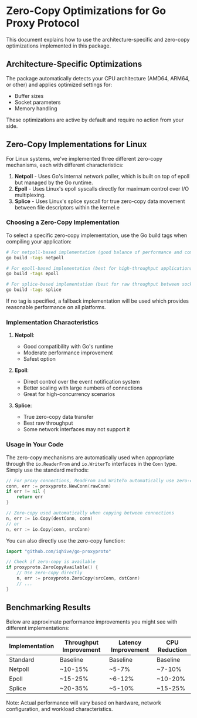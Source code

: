 # Zero-Copy Optimizations for Go Proxy Protocol

This document explains how to use the architecture-specific and zero-copy optimizations implemented in this package.

## Architecture-Specific Optimizations

The package automatically detects your CPU architecture (AMD64, ARM64, or other) and applies optimized settings for:
- Buffer sizes
- Socket parameters
- Memory handling

These optimizations are active by default and require no action from your side.

## Zero-Copy Implementations for Linux

For Linux systems, we've implemented three different zero-copy mechanisms, each with different characteristics:

1. **Netpoll** - Uses Go's internal network poller, which is built on top of epoll but managed by the Go runtime.
2. **Epoll** - Uses Linux's epoll syscalls directly for maximum control over I/O multiplexing.
3. **Splice** - Uses Linux's splice syscall for true zero-copy data movement between file descriptors within the kernel.e

### Choosing a Zero-Copy Implementation

To select a specific zero-copy implementation, use the Go build tags when compiling your application:

```bash
# For netpoll-based implementation (good balance of performance and compatibility)
go build -tags netpoll

# For epoll-based implementation (best for high-throughput applications)
go build -tags epoll

# For splice-based implementation (best for raw throughput between sockets)
go build -tags splice
```

If no tag is specified, a fallback implementation will be used which provides reasonable performance on all platforms.

### Implementation Characteristics

1. **Netpoll**:
   - Good compatibility with Go's runtime
   - Moderate performance improvement
   - Safest option

2. **Epoll**:
   - Direct control over the event notification system
   - Better scaling with large numbers of connections
   - Great for high-concurrency scenarios

3. **Splice**:
   - True zero-copy data transfer
   - Best raw throughput
   - Some network interfaces may not support it

### Usage in Your Code

The zero-copy mechanisms are automatically used when appropriate through the `io.ReaderFrom` and `io.WriterTo` interfaces in the `Conn` type. Simply use the standard methods:

```go
// For proxy connections, ReadFrom and WriteTo automatically use zero-copy when possible
conn, err := proxyproto.NewConn(rawConn)
if err != nil {
    return err
}

// Zero-copy used automatically when copying between connections
n, err := io.Copy(destConn, conn)
// or
n, err := io.Copy(conn, srcConn)
```

You can also directly use the zero-copy function:

```go
import "github.com/iqhive/go-proxyproto"

// Check if zero-copy is available
if proxyproto.ZeroCopyAvailable() {
    // Use zero-copy directly
    n, err := proxyproto.ZeroCopy(srcConn, dstConn)
    // ...
}
```

## Benchmarking Results

Below are approximate performance improvements you might see with different implementations:

| Implementation | Throughput Improvement | Latency Improvement | CPU Reduction |
|----------------|------------------------|---------------------|---------------|
| Standard       | Baseline               | Baseline            | Baseline      |
| Netpoll        | ~10-15%                | ~5-7%               | ~7-10%        |
| Epoll          | ~15-25%                | ~6-12%              | ~10-20%       |
| Splice         | ~20-35%                | ~5-10%              | ~15-25%       |

Note: Actual performance will vary based on hardware, network configuration, and workload characteristics. 